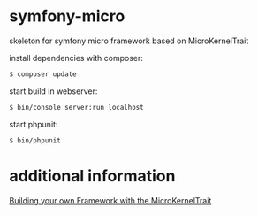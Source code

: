 # symfony-micro

skeleton for symfony micro framework based on MicroKernelTrait

install dependencies with composer:
```sh
$ composer update
```

start build in webserver:
```sh
$ bin/console server:run localhost
```

start phpunit:
```sh
$ bin/phpunit
```

# additional information

[Building your own Framework with the MicroKernelTrait](https://symfony.com/doc/current/cookbook/configuration/micro-kernel-trait.html)

